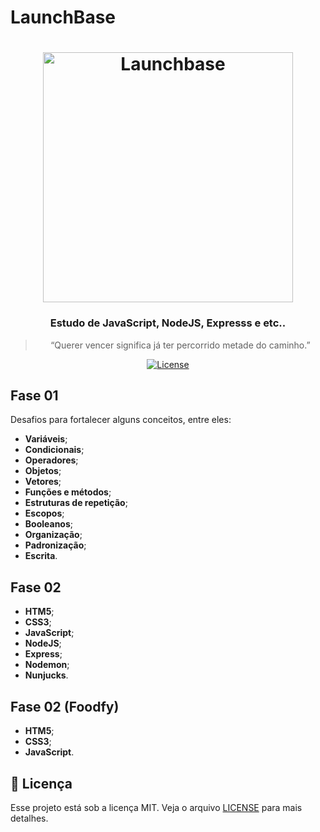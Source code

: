 # LaunchBase


<h1 align="center">
    <img alt="Launchbase" src="https://storage.googleapis.com/golden-wind/bootcamp-launchbase/logo.png" width="400px" />
</h1>

<h3 align="center">
  Estudo de JavaScript, NodeJS, Expresss e etc..
</h3>

<blockquote align="center">“Querer vencer significa já ter percorrido metade do caminho.”</blockquote>

<p align="center">

  
  <a href="LICENSE" >
    <img alt="License" src="https://img.shields.io/badge/license-MIT-%23F8952D">
  </a>

</p>

<h2>
  Fase 01
</h2>

Desafios para fortalecer alguns conceitos, entre eles:

- **Variáveis**;
- **Condicionais**;
- **Operadores**;
- **Objetos**;
- **Vetores**;
- **Funções e métodos**;
- **Estruturas de repetição**;
- **Escopos**;
- **Booleanos**;
- **Organização**;
- **Padronização**;
- **Escrita**.

<h2>
  Fase 02
</h2>

- **HTM5**;
- **CSS3**;
- **JavaScript**;
- **NodeJS**;
- **Express**;
- **Nodemon**;
- **Nunjucks**.

<h2>
  Fase 02 (Foodfy)
</h2>

- **HTM5**;
- **CSS3**;
- **JavaScript**.

## :memo: Licença

Esse projeto está sob a licença MIT. Veja o arquivo [LICENSE](../LICENSE) para mais detalhes.
